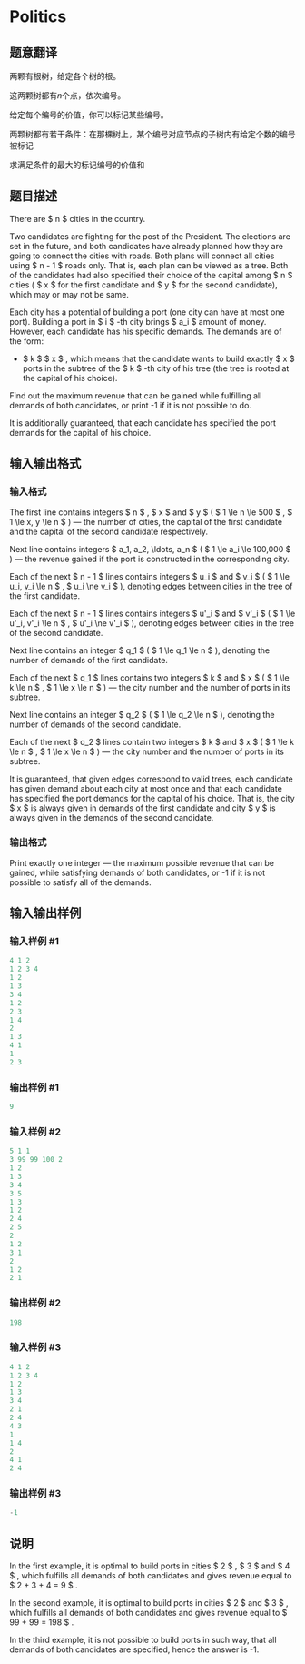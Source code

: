 # Politics

## 题意翻译

两颗有根树，给定各个树的根。

这两颗树都有$n$个点，依次编号。

给定每个编号的价值，你可以标记某些编号。

两颗树都有若干条件：在那棵树上，某个编号对应节点的子树内有给定个数的编号被标记

求满足条件的最大的标记编号的价值和

## 题目描述

There are $ n $ cities in the country.

Two candidates are fighting for the post of the President. The elections are set in the future, and both candidates have already planned how they are going to connect the cities with roads. Both plans will connect all cities using $ n - 1 $ roads only. That is, each plan can be viewed as a tree. Both of the candidates had also specified their choice of the capital among $ n $ cities ( $ x $ for the first candidate and $ y $ for the second candidate), which may or may not be same.

Each city has a potential of building a port (one city can have at most one port). Building a port in $ i $ -th city brings $ a_i $ amount of money. However, each candidate has his specific demands. The demands are of the form:

- $ k $ $ x $ , which means that the candidate wants to build exactly $ x $ ports in the subtree of the $ k $ -th city of his tree (the tree is rooted at the capital of his choice).

Find out the maximum revenue that can be gained while fulfilling all demands of both candidates, or print -1 if it is not possible to do.

It is additionally guaranteed, that each candidate has specified the port demands for the capital of his choice.

## 输入输出格式

### 输入格式

The first line contains integers $ n $ , $ x $ and $ y $ ( $ 1 \le n \le 500 $ , $ 1 \le x, y \le n $ ) — the number of cities, the capital of the first candidate and the capital of the second candidate respectively.

Next line contains integers $ a_1, a_2, \ldots, a_n $ ( $ 1 \le a_i \le 100\,000 $ ) — the revenue gained if the port is constructed in the corresponding city.

Each of the next $ n - 1 $ lines contains integers $ u_i $ and $ v_i $ ( $ 1 \le u_i, v_i \le n $ , $ u_i \ne v_i $ ), denoting edges between cities in the tree of the first candidate.

Each of the next $ n - 1 $ lines contains integers $ u'_i $ and $ v'_i $ ( $ 1 \le u'_i, v'_i \le n $ , $ u'_i \ne v'_i $ ), denoting edges between cities in the tree of the second candidate.

Next line contains an integer $ q_1 $ ( $ 1 \le q_1 \le n $ ), denoting the number of demands of the first candidate.

Each of the next $ q_1 $ lines contains two integers $ k $ and $ x $ ( $ 1 \le k \le n $ , $ 1 \le x \le n $ ) — the city number and the number of ports in its subtree.

Next line contains an integer $ q_2 $ ( $ 1 \le q_2 \le n $ ), denoting the number of demands of the second candidate.

Each of the next $ q_2 $ lines contain two integers $ k $ and $ x $ ( $ 1 \le k \le n $ , $ 1 \le x \le n $ ) — the city number and the number of ports in its subtree.

It is guaranteed, that given edges correspond to valid trees, each candidate has given demand about each city at most once and that each candidate has specified the port demands for the capital of his choice. That is, the city $ x $ is always given in demands of the first candidate and city $ y $ is always given in the demands of the second candidate.

### 输出格式

Print exactly one integer — the maximum possible revenue that can be gained, while satisfying demands of both candidates, or -1 if it is not possible to satisfy all of the demands.

## 输入输出样例

### 输入样例 #1

```cpp
4 1 2
1 2 3 4
1 2
1 3
3 4
1 2
2 3
1 4
2
1 3
4 1
1
2 3

```
### 输出样例 #1

```cpp
9
```


### 输入样例 #2

```cpp
5 1 1
3 99 99 100 2
1 2
1 3
3 4
3 5
1 3
1 2
2 4
2 5
2
1 2
3 1
2
1 2
2 1

```
### 输出样例 #2

```cpp
198
```


### 输入样例 #3

```cpp
4 1 2
1 2 3 4
1 2
1 3
3 4
2 1
2 4
4 3
1
1 4
2
4 1
2 4

```
### 输出样例 #3

```cpp
-1
```


## 说明

In the first example, it is optimal to build ports in cities $ 2 $ , $ 3 $ and $ 4 $ , which fulfills all demands of both candidates and gives revenue equal to $ 2 + 3 + 4 = 9 $ .

In the second example, it is optimal to build ports in cities $ 2 $ and $ 3 $ , which fulfills all demands of both candidates and gives revenue equal to $ 99 + 99 = 198 $ .

In the third example, it is not possible to build ports in such way, that all demands of both candidates are specified, hence the answer is -1.

